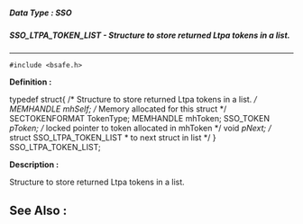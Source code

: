 ##### Data Type : SSO
##### SSO_LTPA_TOKEN_LIST - Structure to store returned Ltpa tokens in a list.
---
```
#include <bsafe.h>
```

**Definition :**

typedef struct{         /* Structure to store returned Ltpa tokens in a list. 
*/     
	MEMHANDLE     mhSelf;   /* Memory allocated for this struct */
	SECTOKENFORMAT    TokenType;
	MEMHANDLE     mhToken;
	SSO_TOKEN     *pToken;         /* locked pointer to token allocated in 
mhToken */
	void      *pNext;   /* struct SSO_LTPA_TOKEN_LIST * to next struct in 
list */
	}
	SSO_LTPA_TOKEN_LIST;


**Description :**

Structure to store returned Ltpa tokens in a list.


**See Also :**
---
